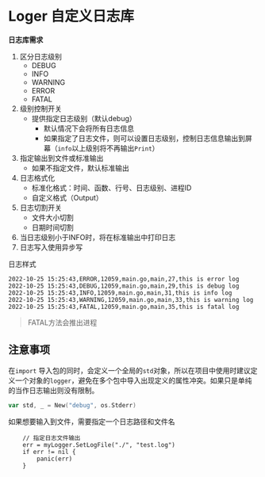 # Loger 自定义日志库

**日志库需求**

1. 区分日志级别
   - DEBUG
   - INFO
   - WARNING
   - ERROR
   - FATAL
2. 级别控制开关
   - 提供指定日志级别（默认debug）
     - 默认情况下会将所有日志信息
     - 如果指定了日志文件，则可以设置日志级别，控制日志信息输出到屏幕（`info`以上级别将不再输出`Print`）
3. 指定输出到文件或标准输出
   - 如果不指定文件，默认标准输出
4. 日志格式化
   - 标准化格式：时间、函数、行号、日志级别、进程ID
   - 自定义格式（Output）
5. 日志切割开关
   - 文件大小切割
   - 日期时间切割
6. 当日志级别小于INFO时，将在标准输出中打印日志
7. 日志写入使用异步写



日志样式

```shell
2022-10-25 15:25:43,ERROR,12059,main.go,main,27,this is error log
2022-10-25 15:25:43,DEBUG,12059,main.go,main,29,this is debug log
2022-10-25 15:25:43,INFO,12059,main.go,main,31,this is info log
2022-10-25 15:25:43,WARNING,12059,main.go,main,33,this is warning log
2022-10-25 15:25:43,FATAL,12059,main.go,main,35,this is fatal log
```

> FATAL方法会推出进程



## 注意事项

在`import` 导入包的同时，会定义一个全局的`std`对象，所以在项目中使用时建议定义一个对象的`logger`，避免在多个包中导入出现定义的属性冲突。如果只是单纯的当作日志输出则没有限制。

```go
var std, _ = New("debug", os.Stderr)
```



如果想要输入到文件，需要指定一个日志路径和文件名

```shell
	// 指定日志文件输出
	err = myLogger.SetLogFile("./", "test.log")
	if err != nil {
		panic(err)
	}
```


